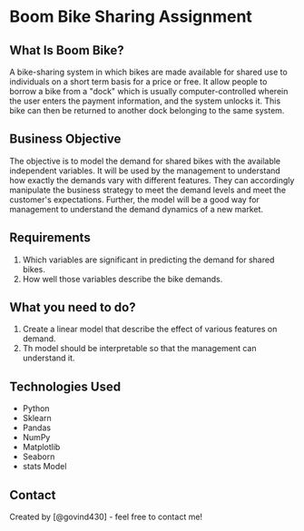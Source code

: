 # Boom Bike Sharing Assignment

## What Is Boom Bike?
A bike-sharing system in which bikes are made available for shared use to individuals on a short term basis for a price or free. It allow people to borrow a bike from a "dock" which is usually computer-controlled wherein the user enters the payment information, and the system unlocks it. This bike can then be returned to another dock belonging to the same system.

## Business Objective
The objective is to model the demand for shared bikes with the available independent variables. It will be used by the management to understand how exactly the demands vary with different features. They can accordingly manipulate the business strategy to meet the demand levels and meet the customer's expectations. Further, the model will be a good way for management to understand the demand dynamics of a new market. 

## Requirements
1. Which variables are significant in predicting the demand for shared bikes.
2. How well those variables describe the bike demands.

## What you need to do?
1. Create a linear model that describe the effect of various features on demand.
2. Th model should be interpretable so that the management can understand it.

## Technologies Used
- Python
- Sklearn
- Pandas
- NumPy
- Matplotlib
- Seaborn
- stats Model

## Contact
Created by [@govind430] - feel free to contact me!
